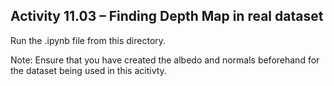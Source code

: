 ## Activity 11.03 – Finding Depth Map in real dataset

Run the .ipynb file from this directory. 

Note: Ensure that you have created the albedo and normals beforehand for the dataset being used in this acitivty.

